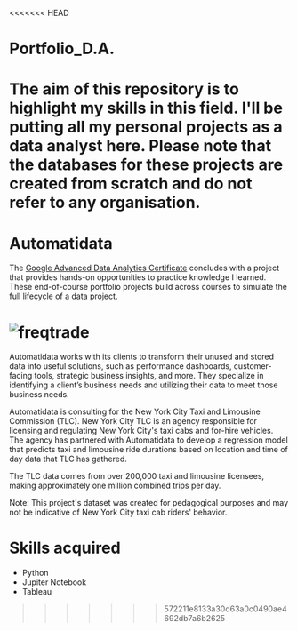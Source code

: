 <<<<<<< HEAD
# Portfolio_D.A.

The aim of this repository is to highlight my skills in this field. I'll be putting all my personal projects as a data analyst here.   Please note that the databases for these projects are created from scratch and do not refer to any organisation.
=======
# Automatidata

The [Google Advanced Data Analytics Certificate](https://www.coursera.org/professional-certificates/google-advanced-data-analytics?skipBrowseRedirect=true) concludes with a project that provides hands-on opportunities to practice knowledge I learned. These end-of-course portfolio projects build across courses to simulate the full lifecycle of a data project.

# ![freqtrade](https://github.com/Alexandreroger/Portfolio_DA/blob/main/Automatidata/Capture%20d%E2%80%99%C3%A9cran%202023-05-30%20073334.png)

Automatidata works with its clients to transform their unused and stored data into useful solutions, such as performance dashboards, customer-facing tools, strategic business insights, and more. They specialize in identifying a client’s business needs and utilizing their data to meet those business needs. 

Automatidata is consulting for the New York City Taxi and Limousine Commission (TLC). New York City TLC is an agency responsible for licensing and regulating New York City's taxi cabs and for-hire vehicles. The agency has partnered with Automatidata to develop a regression model that predicts taxi and limousine ride durations based on location and time of day data that TLC has gathered. 

The TLC data comes from over 200,000 taxi and limousine licensees, making approximately one million combined trips per day. 

Note: This project's dataset was created for pedagogical purposes and may not be indicative of New York City taxi cab riders' behavior.
# Skills acquired

 - Python
 - Jupiter Notebook
 - Tableau
>>>>>>> 572211e8133a30d63a0c0490ae4692db7a6b2625
